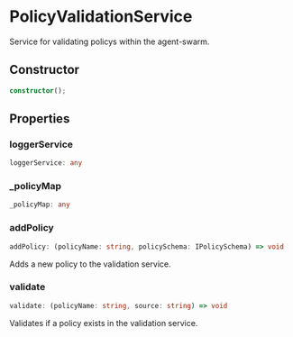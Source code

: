 # PolicyValidationService

Service for validating policys within the agent-swarm.

## Constructor

```ts
constructor();
```

## Properties

### loggerService

```ts
loggerService: any
```

### _policyMap

```ts
_policyMap: any
```

### addPolicy

```ts
addPolicy: (policyName: string, policySchema: IPolicySchema) => void
```

Adds a new policy to the validation service.

### validate

```ts
validate: (policyName: string, source: string) => void
```

Validates if a policy exists in the validation service.
